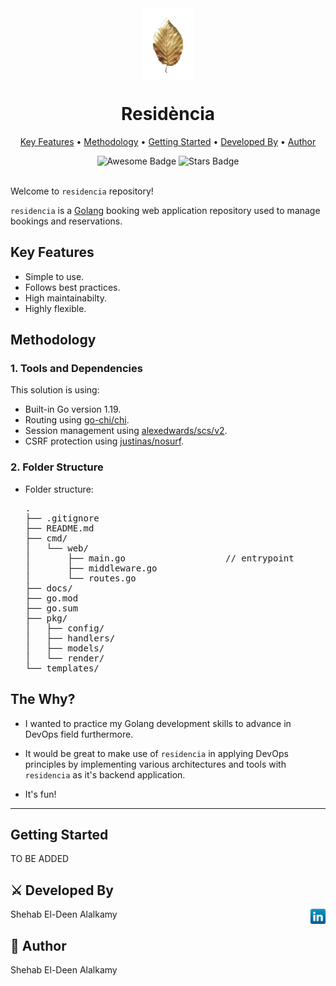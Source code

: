 <!-- markdownlint-configure-file {
  "MD033": false,
  "MD041": false,
  "MD051": false
} -->

<div align="center">

<img src="docs/assets/imgs/golden-leaf.png" alt="Residència logo" title="Residència" align="center" height="113"/>

<h1>Residència</h1>

[Key Features](#key-features) •
[Methodology](#methodology) •
[Getting Started](#getting-started) •
[Developed By](#⚔️-developed-by) •
[Author](#book-author)

<img src="https://cdn.rawgit.com/sindresorhus/awesome/d7305f38d29fed78fa85652e3a63e154dd8e8829/media/badge.svg" alt="Awesome Badge"/>
<img src="https://img.shields.io/pypi/status/ansicolortags.svg" alt="Stars Badge"/>

</div>

<br />

Welcome to `residencia` repository!

`residencia` is a [Golang][golang] booking web application repository used to manage bookings and reservations.

## Key Features

- Simple to use.
- Follows best practices.
- High maintainabilty.
- Highly flexible.

## Methodology

### 1. Tools and Dependencies

This solution is using:

- Built-in Go version 1.19.
- Routing using [go-chi/chi][pkg-go-chi].
- Session management using [alexedwards/scs/v2][pkg-alexedwards-scs].
- CSRF protection using [justinas/nosurf][pkg-justinas-nosurf].

### 2. Folder Structure

- Folder structure:

  <pre>
  .
  ├── .gitignore
  ├── README.md
  ├── cmd/
  │   └── web/
  │       ├── main.go                   // entrypoint
  │       ├── middleware.go
  │       └── routes.go
  ├── docs/
  ├── go.mod
  ├── go.sum
  ├── pkg/
  │   ├── config/
  │   ├── handlers/
  │   ├── models/
  │   └── render/
  └── templates/
  </pre>

## The Why?

- I wanted to practice my Golang development skills to advance in DevOps field furthermore.

- It would be great to make use of `residencia` in applying DevOps principles by implementing various architectures and tools with `residencia` as it's backend application.

- It's fun!

----

## Getting Started

TO BE ADDED

## ⚔️ Developed By

<a href="https://www.linkedin.com/in/shehab-el-deen/" target="_blank"><img alt="LinkedIn" align="right" title="LinkedIn" height="24" width="24" src="docs/assets/imgs/linkedin.png"></a>

Shehab El-Deen Alalkamy

## :book: Author

Shehab El-Deen Alalkamy

<!--*********************  R E F E R E N C E S  *********************-->

<!-- * Links * -->
[golang]: https://go.dev/
[pkg-go-chi]: https://github.com/go-chi/chi#readme
[pkg-alexedwards-scs]: https://github.com/alexedwards/scs/#readme
[pkg-justinas-nosurf]: https://github.com/justinas/nosurf#readme

<!-- * Images * -->
